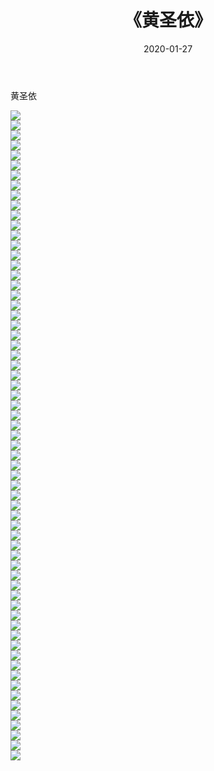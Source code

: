﻿---
layout: post
title:  《黄圣依》
date:   2020-01-27
img: http://pic.660000.xyz/1:/壁纸/明星魅力/华人明星/黄圣依/000.jpg
categories: [美女, 清纯, 唯美]
---

黄圣依

 ![](http://pic.660000.xyz/1:/壁纸/明星魅力/华人明星/黄圣依/001.jpg) <br>![](http://pic.660000.xyz/1:/壁纸/明星魅力/华人明星/黄圣依/002.jpg) <br>![](http://pic.660000.xyz/1:/壁纸/明星魅力/华人明星/黄圣依/003.jpg) <br>![](http://pic.660000.xyz/1:/壁纸/明星魅力/华人明星/黄圣依/004.jpg) <br>![](http://pic.660000.xyz/1:/壁纸/明星魅力/华人明星/黄圣依/005.jpg) <br>![](http://pic.660000.xyz/1:/壁纸/明星魅力/华人明星/黄圣依/006.jpg) <br>![](http://pic.660000.xyz/1:/壁纸/明星魅力/华人明星/黄圣依/007.jpg) <br>![](http://pic.660000.xyz/1:/壁纸/明星魅力/华人明星/黄圣依/008.jpg) <br>![](http://pic.660000.xyz/1:/壁纸/明星魅力/华人明星/黄圣依/009.jpg) <br>![](http://pic.660000.xyz/1:/壁纸/明星魅力/华人明星/黄圣依/010.jpg) <br>![](http://pic.660000.xyz/1:/壁纸/明星魅力/华人明星/黄圣依/011.jpg) <br>![](http://pic.660000.xyz/1:/壁纸/明星魅力/华人明星/黄圣依/012.jpg) <br>![](http://pic.660000.xyz/1:/壁纸/明星魅力/华人明星/黄圣依/013.jpg) <br>![](http://pic.660000.xyz/1:/壁纸/明星魅力/华人明星/黄圣依/014.jpg) <br>![](http://pic.660000.xyz/1:/壁纸/明星魅力/华人明星/黄圣依/015.jpg) <br>![](http://pic.660000.xyz/1:/壁纸/明星魅力/华人明星/黄圣依/016.jpg) <br>![](http://pic.660000.xyz/1:/壁纸/明星魅力/华人明星/黄圣依/017.jpg) <br>![](http://pic.660000.xyz/1:/壁纸/明星魅力/华人明星/黄圣依/018.jpg) <br>![](http://pic.660000.xyz/1:/壁纸/明星魅力/华人明星/黄圣依/019.jpg) <br>![](http://pic.660000.xyz/1:/壁纸/明星魅力/华人明星/黄圣依/020.jpg) <br>![](http://pic.660000.xyz/1:/壁纸/明星魅力/华人明星/黄圣依/021.jpg) <br>![](http://pic.660000.xyz/1:/壁纸/明星魅力/华人明星/黄圣依/022.jpg) <br>![](http://pic.660000.xyz/1:/壁纸/明星魅力/华人明星/黄圣依/023.jpg) <br>![](http://pic.660000.xyz/1:/壁纸/明星魅力/华人明星/黄圣依/024.jpg) <br>![](http://pic.660000.xyz/1:/壁纸/明星魅力/华人明星/黄圣依/025.jpg) <br>![](http://pic.660000.xyz/1:/壁纸/明星魅力/华人明星/黄圣依/026.jpg) <br>![](http://pic.660000.xyz/1:/壁纸/明星魅力/华人明星/黄圣依/027.jpg) <br>![](http://pic.660000.xyz/1:/壁纸/明星魅力/华人明星/黄圣依/028.jpg) <br>![](http://pic.660000.xyz/1:/壁纸/明星魅力/华人明星/黄圣依/029.jpg) <br>![](http://pic.660000.xyz/1:/壁纸/明星魅力/华人明星/黄圣依/030.jpg) <br>![](http://pic.660000.xyz/1:/壁纸/明星魅力/华人明星/黄圣依/031.jpg) <br>![](http://pic.660000.xyz/1:/壁纸/明星魅力/华人明星/黄圣依/032.jpg) <br>![](http://pic.660000.xyz/1:/壁纸/明星魅力/华人明星/黄圣依/033.jpg) <br>![](http://pic.660000.xyz/1:/壁纸/明星魅力/华人明星/黄圣依/034.jpg) <br>![](http://pic.660000.xyz/1:/壁纸/明星魅力/华人明星/黄圣依/035.jpg) <br>![](http://pic.660000.xyz/1:/壁纸/明星魅力/华人明星/黄圣依/036.jpg) <br>![](http://pic.660000.xyz/1:/壁纸/明星魅力/华人明星/黄圣依/037.jpg) <br>![](http://pic.660000.xyz/1:/壁纸/明星魅力/华人明星/黄圣依/038.jpg) <br>![](http://pic.660000.xyz/1:/壁纸/明星魅力/华人明星/黄圣依/039.jpg) <br>![](http://pic.660000.xyz/1:/壁纸/明星魅力/华人明星/黄圣依/040.jpg) <br>![](http://pic.660000.xyz/1:/壁纸/明星魅力/华人明星/黄圣依/041.jpg) <br>![](http://pic.660000.xyz/1:/壁纸/明星魅力/华人明星/黄圣依/042.jpg) <br>![](http://pic.660000.xyz/1:/壁纸/明星魅力/华人明星/黄圣依/043.jpg) <br>![](http://pic.660000.xyz/1:/壁纸/明星魅力/华人明星/黄圣依/044.jpg) <br>![](http://pic.660000.xyz/1:/壁纸/明星魅力/华人明星/黄圣依/045.jpg) <br>![](http://pic.660000.xyz/1:/壁纸/明星魅力/华人明星/黄圣依/046.jpg) <br>![](http://pic.660000.xyz/1:/壁纸/明星魅力/华人明星/黄圣依/047.jpg) <br>![](http://pic.660000.xyz/1:/壁纸/明星魅力/华人明星/黄圣依/048.jpg) <br>![](http://pic.660000.xyz/1:/壁纸/明星魅力/华人明星/黄圣依/049.jpg) <br>![](http://pic.660000.xyz/1:/壁纸/明星魅力/华人明星/黄圣依/050.jpg) <br>![](http://pic.660000.xyz/1:/壁纸/明星魅力/华人明星/黄圣依/051.jpg) <br>![](http://pic.660000.xyz/1:/壁纸/明星魅力/华人明星/黄圣依/052.jpg) <br>![](http://pic.660000.xyz/1:/壁纸/明星魅力/华人明星/黄圣依/053.jpg) <br>![](http://pic.660000.xyz/1:/壁纸/明星魅力/华人明星/黄圣依/054.jpg) <br>![](http://pic.660000.xyz/1:/壁纸/明星魅力/华人明星/黄圣依/055.jpg) <br>![](http://pic.660000.xyz/1:/壁纸/明星魅力/华人明星/黄圣依/056.jpg) <br>![](http://pic.660000.xyz/1:/壁纸/明星魅力/华人明星/黄圣依/057.jpg) <br>![](http://pic.660000.xyz/1:/壁纸/明星魅力/华人明星/黄圣依/058.jpg) <br>![](http://pic.660000.xyz/1:/壁纸/明星魅力/华人明星/黄圣依/059.jpg) <br>![](http://pic.660000.xyz/1:/壁纸/明星魅力/华人明星/黄圣依/060.jpg) <br>![](http://pic.660000.xyz/1:/壁纸/明星魅力/华人明星/黄圣依/061.jpg) <br>![](http://pic.660000.xyz/1:/壁纸/明星魅力/华人明星/黄圣依/062.jpg) <br>![](http://pic.660000.xyz/1:/壁纸/明星魅力/华人明星/黄圣依/063.jpg) <br>![](http://pic.660000.xyz/1:/壁纸/明星魅力/华人明星/黄圣依/064.jpg) <br>![](http://pic.660000.xyz/1:/壁纸/明星魅力/华人明星/黄圣依/065.jpg) <br>